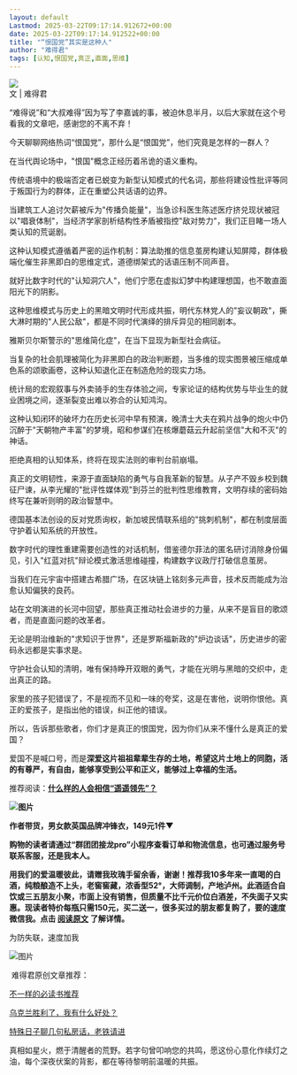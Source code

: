 ```yaml
---
layout: default
Lastmod: 2025-03-22T09:17:14.912672+00:00
date: 2025-03-22T09:17:14.912522+00:00
title: "“恨国党”其实是这种人"
author: "难得君"
tags: [认知,恨国党,真正,直面,思维]
---
```


![](https://images.weserv.nl/?url=https%3A//mmbiz.qpic.cn/sz_mmbiz_jpg/P1M8qeItwQPW4A3wqZ5kibOicjqVgxhls54s035JoerxgarAShTZHRyVJJ31oMgnZKqtaQJ7aicedGBIlh2RGCAMA/640%3Fwx_fmt%3Djpeg%26from%3Dappmsg)  
文 | 难得君

“难得说”和“大叔难得”因为写了李嘉诚的事，被迫休息半月，以后大家就在这个号看我的文章吧，感谢您的不离不弃！

今天聊聊网络热词“恨国党”，那什么是“恨国党”，他们究竟是怎样的一群人？

在当代舆论场中，"恨国"概念正经历着吊诡的语义重构。

传统语境中的极端否定者已蜕变为新型认知模式的代名词，那些将建设性批评等同于叛国行为的群体，正在重塑公共话语的边界。

当建筑工人追讨欠薪被斥为"传播负能量"，当急诊科医生陈述医疗挤兑现状被冠以"唱衰体制"，当经济学家剖析结构性矛盾被指控"敌对势力"，我们正目睹一场人类认知的荒诞剧。

这种认知模式遵循着严密的运作机制：算法助推的信息茧房构建认知屏障，群体极端化催生非黑即白的思维定式，道德绑架式的话语压制不同声音。

就好比数字时代的"认知洞穴人"，他们宁愿在虚拟幻梦中构建理想国，也不敢直面阳光下的阴影。

这种思维模式与历史上的黑暗文明时代形成共振，明代东林党人的"妄议朝政"，撕大淋时期的"人民公敌"，都是不同时代演绎的排斥异见的相同剧本。

雅斯贝尔斯警示的"思维简化症"，在当下显现为新型社会病征。

当复杂的社会肌理被简化为非黑即白的政治判断题，当多维的现实图景被压缩成单色系的颂歌画卷，这种认知退化正在制造危险的现实力场。

统计局的宏观叙事与外卖骑手的生存体验之间，专家论证的结构优势与毕业生的就业困境之间，逐渐裂变出难以弥合的认知鸿沟。

这种认知闭环的破坏力在历史长河中早有预演，晚清士大夫在鸦片战争的炮火中仍沉醉于"天朝物产丰富"的梦境，昭和参谋们在核爆蘑菇云升起前坚信"大和不灭"的神话。

拒绝真相的认知体系，终将在现实法则的审判台前崩塌。  
  

真正的文明韧性，来源于直面缺陷的勇气与自我革新的智慧。从子产不毁乡校到魏征尸谏，从李光耀的"批评性媒体观"到芬兰的批判性思维教育，文明存续的密码始终写在兼听则明的政治智慧中。

德国基本法创设的反对党质询权，新加坡民情联系组的"挑刺机制"，都在制度层面守护着认知系统的开放性。

数字时代的理性重建需要创造性的对话机制，借鉴德尔菲法的匿名研讨消除身份偏见，引入"红蓝对抗"辩论模式激活思维碰撞，构建数字议政厅打破信息茧房。

当我们在元宇宙中搭建古希腊广场，在区块链上铭刻多元声音，技术反而能成为治愈认知偏狭的良药。

站在文明演进的长河中回望，那些真正推动社会进步的力量，从来不是盲目的歌颂者，而是直面问题的改革者。

无论是明治维新的"求知识于世界"，还是罗斯福新政的"炉边谈话"，历史进步的密码永远都是实事求是。

守护社会认知的清明，唯有保持睁开双眼的勇气，才能在光明与黑暗的交织中，走出真正的路。

家里的孩子犯错误了，不是视而不见和一味的夸奖，这是在害他，说明你恨他。真正的爱孩子，是指出他的错误，纠正他的错误。

所以，告诉那些歌者，你们才是真正的恨国党，因为你们从来不懂什么是真正的爱国？

爱国不是喊口号，而是**深爱这片祖祖辈辈生存的土地，希望这片土地上的同胞，活的有尊严，有自由，能够享受到公平和正义，能够过上幸福的生活。**

推荐阅读：**[什么样的人会相信“遥遥领先”？](https://mp.weixin.qq.com/s?__biz=MzkxNzY4NDk2NA==&mid=2247807520&idx=1&sn=58304470b9edbdeedff8a0520c6ffa33&scene=21#wechat_redirect)**

****![图片](https://images.weserv.nl/?url=https%3A//mmbiz.qpic.cn/mmbiz_png/avydv1ES5KJd5OBz0icouNG9Cicggsz2TLia7YECH6TDiclOpGBmMcxqpeicCU9Y4rKIGTjUhphcLTj4zM7S1JeR6ng/640%3F%26wx_fmt%3Dpng%26wxfrom%3D5%26wx_lazy%3D1%26wx_co%3D1%26random%3D0.32617683864759917%26tp%3Dwebp)****

**作者带货，男女款英国品牌冲锋衣，149元1件▼**

**购物的读者请通过“群团团接龙pro”小程序查看订单和物流信息，也可通过服务号联系客服，还是我本人。**

**用我们的爱温暖彼此，请赠我玫瑰手留余香，谢谢！推荐我10多年来一直喝的白酒，纯粮酿造不上头，老窖窖藏，浓香型52°，大师调制，产地泸州。此酒适合自饮或三五朋友小聚，市面上没有销售，但质量不比千元价位白酒差，不失面子又实惠。现读者特价每瓶只需150元，买二送一，很多买过的朋友都复购了，要的速度微信我。点击 [阅读原文](https://mp.weixin.qq.com/s?__biz=Mzg2MTI1OTY0OQ==&mid=2247502283&idx=2&sn=6d2e83e7275418703757dbd20ec8b573&chksm=ce1b5b25f96cd233dc22889cc995f467dc4cf34d9616243a872e4f7a81013e51d85d41819cf2&token=221475649&lang=zh_CN&scene=21#wechat_redirect) 了解详情。**

为防失联，速度加我

![图片](https://images.weserv.nl/?url=https%3A//mmbiz.qpic.cn/mmbiz_jpg/Ikk7FOz0nAKs5fqOWeXFhKUF74WFMYzWVBPCF3kXsEQpDsNpn7t2lkoomnsMJCLm1GDMrdwmGgo13wQrwurRkw/0%3Fwx_fmt%3Djpeg)

 难得君原创文章推荐：

[不一样的必读书推荐](https://mp.weixin.qq.com/s?__biz=Mzg5Mjg2MTgzOQ==&mid=2247485369&idx=1&sn=f0bdb428590eecf995aee12aff641ebc&chksm=c036eb59f741624fe25b9c9a406f5e1d5c6f79a61993f943987ec5adafdd587bc372c64aadcb&payreadticket=HK622nK9PsHD1s28DyjS3G4fNG9Kr8RMUmC5U4ukN6YmY7AK4kwyaAhFWmgeDpljXYEu-zc&scene=21#wechat_redirect)

[乌克兰胜利了，我有什么好处？](https://mp.weixin.qq.com/s?__biz=Mzg2MTI1OTY0OQ==&mid=2247510064&idx=1&sn=28b5c3764b66d913d389cdd4af28459f&chksm=ce1b3adef96cb3c85ae359aa9c392e291ec2adfc7ec0aa98b629a919b1c2c0bab7ed91601321&token=555515068&lang=zh_CN&scene=21#wechat_redirect)

[特殊日子聊几句私房话，老铁请进](https://mp.weixin.qq.com/s?__biz=Mzg5Mjg2MTgzOQ==&mid=2247486130&idx=1&sn=30376da428d7c857169d16a2d7415d28&chksm=c036e652f7416f4423a4582ea3b74b0e063814b7fdd00e9a14e8434973768a1548605d879f90&payreadticket=HCqXBrcer1nGfP4OZWVkFvz98Feazr6Pj3_iEVp-5FFfvnqGPSUBeDONwZQpMuDbq-d9Xl8&scene=21#wechat_redirect)

真相如星火，燃于清醒者的荒野。若字句曾叩响您的共鸣，愿这份心意化作续灯之油，每个深夜伏案的背影，都在等待黎明前温暖的共振。

